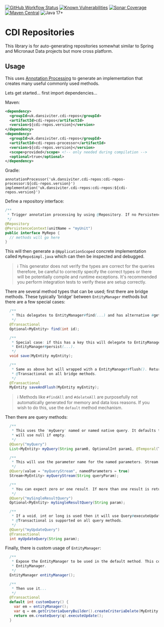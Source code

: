 [![GitHub Workflow Status](https://img.shields.io/github/actions/workflow/status/dansiviter/cdi-repos/deploy.yaml?style=flat-square)](https://github.com/dansiviter/cdi-repos/actions/workflows/deploy.yaml) [![Known Vulnerabilities](https://snyk.io/test/github/dansiviter/cdi-repos/badge.svg?style=flat-square)](https://snyk.io/test/github/dansiviter/cdi-repos) [![Sonar Coverage](https://img.shields.io/sonar/coverage/dansiviter_cdi-repos?server=https%3A%2F%2Fsonarcloud.io&style=flat-square)](https://sonarcloud.io/dashboard?id=dansiviter_cdi-repos) [![Maven Central](https://img.shields.io/maven-central/v/uk.dansiviter.cdi-repos/cdi-repos-project?style=flat-square)](https://search.maven.org/artifact/uk.dansiviter.cdi-repos/cdi-repos-project) ![Java 17+](https://img.shields.io/badge/-Java%2017%2B-informational?style=flat-square)


# CDI Repositories #

This library is for auto-generating repositories somewhat similar to Spring and Micronaut Data projects but more cross platform.


## Usage ##

This uses [Annotation Processing](https://docs.oracle.com/en/java/javase/11/docs/api/java.compiler/javax/annotation/processing/package-summary.html) to generate an implementation that creates many useful commonly used methods.


Lets get started... first import dependencies...

Maven:
```xml
<dependency>
  <groupId>uk.dansiviter.cdi-repos</groupId>
  <artifactId>cdi-repos</artifactId>
  <version>${cdi-repos.version}</version>
</dependency>
<dependency>
  <groupId>uk.dansiviter.cdi-repos</groupId>
  <artifactId>cdi-repos-processor</artifactId>
  <version>${cdi-repos.version}</version>
  <scope>provided</scope> <!-- only needed during compilation -->
  <optional>true</optional>
</dependency>
```

Gradle:
```
annotationProcessor('uk.dansiviter.cdi-repos:cdi-repos-processor:${cdi-repos.version}')
implementation('uk.dansiviter.cdi-repos:cdi-repos:${cdi-repos.version}')
```

Define a repository interface:
```java
/**
 * Trigger annotation processing by using @Repository. If no PersistenceContext is defined it will use a default value.
 */
@Repository
@PersistenceContext(unitName = "myUnit")
public interface MyRepo {
  // methods will go here
}
```

This will then generate a `@ApplicationScoped` concrete implementation called `MyRepo$impl.java` which can then be inspected and debugged.

> :information_source: This generator does not verify the types are correct for the queries therefore, be careful to correctly specify the correct types or there will be potentially compile and runtime exceptions. It's recommended you perform integration tests to verify these are setup correctly.

There are several method types that can be used; first there are bridge methods. These typically 'bridge' between `EntityManager` methods but there are a few special cases:
```java
  /**
   * This delegates to EntityManager#find(...) and has alternative #get(...), Optionals on return are supported.
   */
  @Transactional
  Optional<MyEntity> find(int id);

  /**
   * Special case: if this has a key this will delegate to EntityManager#merge(...), if not
   * EntityManager#persist(...).
   */
  void save(MyEntity myEntity);

  /**
   * Same as above but will wrapped with a EntityManager#flush(). Returning the entity is supported as is
   * @Transactional on all bridge methods.
   */
  @Transactional
  MyEntity saveAndFlush(MyEntity myEntity);
```

> :information_source: Methods like `#findAll` and `#deleteAll` are purposefully not automatically generated for memory and data loss reasons. If you wish to do this, use the `default` method mechanism.

Then there are query methods:
```java
  /**
   * This uses the 'myQuery' named or named native query. It defaults to positional parameters. Optionals
   * will use null if empty.
   */
  @Query("myQuery")
  List<MyEntity> myQuery(String param0, OptionalInt param1, @Temporal(TemporalType.TIMESTAMP) Calendar param2);

  /**
   * This will use the parameter name for the named parameters. Stream results are supported.
   */
  @Query(value = "myQueryStream", namedParameters = true)
  Stream<MyEntity> myQueryStream(String queryParam);

  /**
   * You can expect zero or one result. If more than one result is returned NonUniqueResultException will be thrown.
   */
  @Query("mySingleResultQuery")
  Optional<MyEntity> mySingleResultQuery(String param);

  /**
   * If a void, int or long is used then it will use Query#executeUpdate and return the result if possible.
   * @Transactional is supported on all query methods.
   */
  @Query("myUpdateQuery")
  @Transactional
  int myUpdateQuery(String param);
```

Finally, there is custom usage of `EntityManager`:

```java
  /**
   * Expose the EntityManager to be used in the default method. This could be named anything as long as it returns
   * EntityManager.
   */
  EntityManager entityManager();

  /**
   * Then use it...
   */
  @Transactional
  default int customQuery() {
    var em = entityManager();
    var q = em.getCriteriaQueryBuilder().createCriteriaDelete(MyEntity.class);
    return em.createQuery(q).executeUpdate();
  }
```
